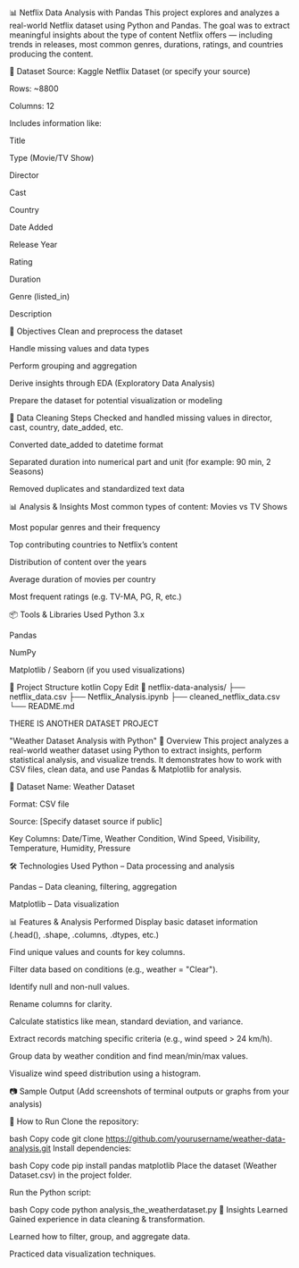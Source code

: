 📊 Netflix Data Analysis with Pandas
This project explores and analyzes a real-world Netflix dataset using Python and Pandas. The goal was to extract meaningful insights about the type of content Netflix offers — including trends in releases, most common genres, durations, ratings, and countries producing the content.

📁 Dataset
Source: Kaggle Netflix Dataset (or specify your source)

Rows: ~8800

Columns: 12

Includes information like:

Title

Type (Movie/TV Show)

Director

Cast

Country

Date Added

Release Year

Rating

Duration

Genre (listed_in)

Description

📌 Objectives
Clean and preprocess the dataset

Handle missing values and data types

Perform grouping and aggregation

Derive insights through EDA (Exploratory Data Analysis)

Prepare the dataset for potential visualization or modeling

🧹 Data Cleaning Steps
Checked and handled missing values in director, cast, country, date_added, etc.

Converted date_added to datetime format

Separated duration into numerical part and unit (for example: 90 min, 2 Seasons)

Removed duplicates and standardized text data

📊 Analysis & Insights
Most common types of content: Movies vs TV Shows

Most popular genres and their frequency

Top contributing countries to Netflix’s content

Distribution of content over the years

Average duration of movies per country

Most frequent ratings (e.g. TV-MA, PG, R, etc.)

📦 Tools & Libraries Used
Python 3.x

Pandas

NumPy

Matplotlib / Seaborn (if you used visualizations)

📁 Project Structure
kotlin
Copy
Edit
📂 netflix-data-analysis/
├── netflix_data.csv
├── Netflix_Analysis.ipynb
├── cleaned_netflix_data.csv
└── README.md



THERE IS ANOTHER DATASET PROJECT 

"Weather Dataset Analysis with Python"
📌 Overview
This project analyzes a real-world weather dataset using Python to extract insights, perform statistical analysis, and visualize trends.
It demonstrates how to work with CSV files, clean data, and use Pandas & Matplotlib for analysis.

📂 Dataset
Name: Weather Dataset

Format: CSV file

Source: [Specify dataset source if public]

Key Columns: Date/Time, Weather Condition, Wind Speed, Visibility, Temperature, Humidity, Pressure

🛠 Technologies Used
Python – Data processing and analysis

Pandas – Data cleaning, filtering, aggregation

Matplotlib – Data visualization

📊 Features & Analysis Performed
Display basic dataset information (.head(), .shape, .columns, .dtypes, etc.)

Find unique values and counts for key columns.

Filter data based on conditions (e.g., weather = "Clear").

Identify null and non-null values.

Rename columns for clarity.

Calculate statistics like mean, standard deviation, and variance.

Extract records matching specific criteria (e.g., wind speed > 24 km/h).

Group data by weather condition and find mean/min/max values.

Visualize wind speed distribution using a histogram.

📷 Sample Output
(Add screenshots of terminal outputs or graphs from your analysis)

🚀 How to Run
Clone the repository:

bash
Copy code
git clone https://github.com/yourusername/weather-data-analysis.git
Install dependencies:

bash
Copy code
pip install pandas matplotlib
Place the dataset (Weather Dataset.csv) in the project folder.

Run the Python script:

bash
Copy code
python analysis_the_weatherdataset.py
📌 Insights Learned
Gained experience in data cleaning & transformation.

Learned how to filter, group, and aggregate data.

Practiced data visualization techniques.


